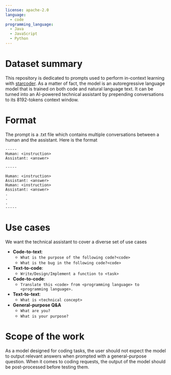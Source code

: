 ```yaml
---
license: apache-2.0
language:
  - code
programming_language:
  - Java
  - JavaScript
  - Python
---
```

# Dataset summary
This repository is dedicated to prompts used to perform in-context learning with [starcoder](https://huggingface.co/bigcode/starcoder). As a matter of fact, the model is an 
autoregressive language model that is trained on both code and natural language text. It can be turned into an AI-powered technical assistant by prepending conversations to 
its 8192-tokens context window.

# Format
The prompt is a .txt file which contains multiple conversations between a human and the assistant. Here is the format 

```
-----
Human: <instruction>
Assistant: <answer>

-----

Human: <instruction>
Assistant: <answer>
Human: <instruction>
Assistant: <answer>
.
.
.
-----
```

# Use cases
We want the technical assistant to cover a diverse set of use cases
- **Code-to-text**:
  - `What is the purpose of the following code?<code>`
  - `What is the bug in the following code?<code>`
- **Text-to-code**:
  - `Write/Design/Implement a function to <task>`
- **Code-to-code**:
  - `Translate this <code> from <programming language> to <programming language>.`
- **Text-to-text**:
  - `What is <technical concept>`
- **General-purpose Q&A**
  - `What are you?`
  - `What is your purpose?`

 # Scope of the work
 As a model designed for coding tasks, the user should not expect the model to output relevant answers when prompted with a general-purpose question. When it comes to coding 
 requests, the output of the model should be post-processed before testing them.